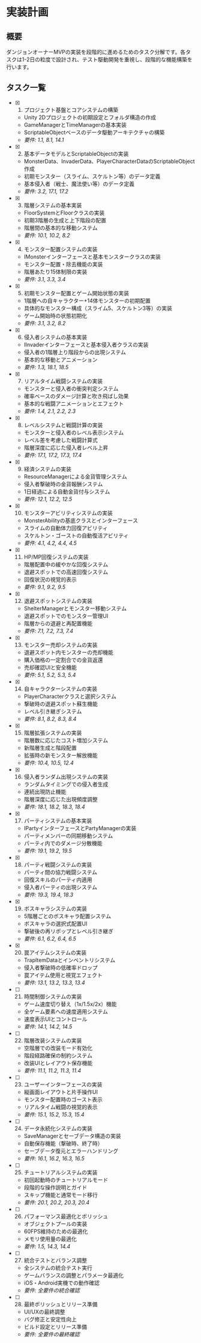 # 実装計画

## 概要

ダンジョンオーナーMVPの実装を段階的に進めるためのタスク分解です。各タスクは1-2日の粒度で設計され、テスト駆動開発を重視し、段階的な機能構築を行います。

## タスク一覧

- [x] 1. プロジェクト基盤とコアシステムの構築
  - Unity 2Dプロジェクトの初期設定とフォルダ構造の作成
  - GameManagerとTimeManagerの基本実装
  - ScriptableObjectベースのデータ駆動アーキテクチャの構築
  - _要件: 1.1, 8.1, 14.1_

- [x] 2. 基本データモデルとScriptableObjectの実装
  - MonsterData、InvaderData、PlayerCharacterDataのScriptableObject作成
  - 初期モンスター（スライム、スケルトン等）のデータ定義
  - 基本侵入者（戦士、魔法使い等）のデータ定義
  - _要件: 3.2, 17.1, 17.2_

- [x] 3. 階層システムの基本実装
  - FloorSystemとFloorクラスの実装
  - 初期3階層の生成と上下階段の配置
  - 階層間の基本的な移動システム
  - _要件: 10.1, 10.2, 8.2_

- [x] 4. モンスター配置システムの実装
  - IMonsterインターフェースと基本モンスタークラスの実装
  - モンスター配置・除去機能の実装
  - 階層あたり15体制限の実装
  - _要件: 3.1, 3.3, 3.4_

- [x] 5. 初期モンスター配置とゲーム開始状態の実装
  - 1階層への自キャラクター+14体モンスターの初期配置
  - 具体的なモンスター構成（スライム5、スケルトン3等）の実装
  - ゲーム開始時の状態初期化
  - _要件: 3.1, 3.2, 8.2_

- [x] 6. 侵入者システムの基本実装
  - IInvaderインターフェースと基本侵入者クラスの実装
  - 侵入者の1階層上り階段からの出現システム
  - 基本的な移動とアニメーション
  - _要件: 1.3, 18.1, 18.5_

- [x] 7. リアルタイム戦闘システムの実装
  - モンスターと侵入者の衝突判定システム
  - 確率ベースのダメージ計算と吹き飛ばし効果
  - 基本的な戦闘アニメーションとエフェクト
  - _要件: 1.4, 2.1, 2.2, 2.3_

- [x] 8. レベルシステムと戦闘計算の実装
  - モンスターと侵入者のレベル表示システム
  - レベル差を考慮した戦闘計算式
  - 階層深度に応じた侵入者レベル上昇
  - _要件: 17.1, 17.2, 17.3, 17.4_

- [x] 9. 経済システムの実装
  - ResourceManagerによる金貨管理システム
  - 侵入者撃破時の金貨報酬システム
  - 1日経過による自動金貨付与システム
  - _要件: 12.1, 12.2, 12.5_

- [x] 10. モンスターアビリティシステムの実装
  - MonsterAbilityの基底クラスとインターフェース
  - スライムの自動体力回復アビリティ
  - スケルトン・ゴーストの自動復活アビリティ
  - _要件: 4.1, 4.2, 4.4, 4.5_

- [x] 11. HP/MP回復システムの実装
  - 階層配置中の緩やかな回復システム
  - 退避スポットでの高速回復システム
  - 回復状況の視覚的表示
  - _要件: 9.1, 9.2, 9.5_

- [x] 12. 退避スポットシステムの実装
  - ShelterManagerとモンスター移動システム
  - 退避スポットでのモンスター管理UI
  - 階層からの退避と再配置機能
  - _要件: 7.1, 7.2, 7.3, 7.4_

- [x] 13. モンスター売却システムの実装
  - 退避スポット内モンスターの売却機能
  - 購入価格の一定割合での金貨返還
  - 売却確認UIと安全機能
  - _要件: 5.1, 5.2, 5.3, 5.4_

- [x] 14. 自キャラクターシステムの実装
  - PlayerCharacterクラスと選択システム
  - 撃破時の退避スポット蘇生機能
  - レベル引き継ぎシステム
  - _要件: 8.1, 8.2, 8.3, 8.4_

- [x] 15. 階層拡張システムの実装
  - 階層数に応じたコスト増加システム
  - 新階層生成と階段配置
  - 拡張時の新モンスター解放機能
  - _要件: 10.4, 10.5, 12.4_

- [x] 16. 侵入者ランダム出現システムの実装
  - ランダムタイミングでの侵入者生成
  - 連続出現防止機能
  - 階層深度に応じた出現頻度調整
  - _要件: 18.1, 18.2, 18.3, 18.4_

- [x] 17. パーティシステムの基本実装
  - IPartyインターフェースとPartyManagerの実装
  - パーティメンバーの同期移動システム
  - パーティ内でのダメージ分散機能
  - _要件: 19.1, 19.2, 19.5_

- [x] 18. パーティ戦闘システムの実装
  - パーティ間の協力戦闘システム
  - 回復スキルのパーティ内適用
  - 侵入者パーティの出現システム
  - _要件: 19.3, 19.4, 18.3_

- [x] 19. ボスキャラシステムの実装
  - 5階層ごとのボスキャラ配置システム
  - ボスキャラの選択式配置UI
  - 撃破後の再リポップとレベル引き継ぎ
  - _要件: 6.1, 6.2, 6.4, 6.5_

- [x] 20. 罠アイテムシステムの実装
  - TrapItemDataとインベントリシステム
  - 侵入者撃破時の低確率ドロップ
  - 罠アイテム使用と視覚エフェクト
  - _要件: 13.1, 13.2, 13.3, 13.4_

- [ ] 21. 時間制御システムの実装
  - ゲーム速度切り替え（1x/1.5x/2x）機能
  - 全ゲーム要素への速度適用システム
  - 速度表示UIとコントロール
  - _要件: 14.1, 14.2, 14.5_

- [ ] 22. 階層改装システムの実装
  - 空階層での改装モード有効化
  - 階段経路確保の制約システム
  - 改装UIとレイアウト保存機能
  - _要件: 11.1, 11.2, 11.3, 11.4_

- [ ] 23. ユーザーインターフェースの実装
  - 縦画面レイアウトと片手操作UI
  - モンスター配置時のゴースト表示
  - リアルタイム戦闘の視覚的表示
  - _要件: 15.1, 15.2, 15.3, 15.4_

- [ ] 24. データ永続化システムの実装
  - SaveManagerとセーブデータ構造の実装
  - 自動保存機能（撃破時、終了時）
  - セーブデータ復元とエラーハンドリング
  - _要件: 16.1, 16.2, 16.3, 16.5_

- [ ] 25. チュートリアルシステムの実装
  - 初回起動時のチュートリアルモード
  - 段階的な操作説明とガイド
  - スキップ機能と通常モード移行
  - _要件: 20.1, 20.2, 20.3, 20.4_

- [ ] 26. パフォーマンス最適化とポリッシュ
  - オブジェクトプールの実装
  - 60FPS維持のための最適化
  - メモリ使用量の最適化
  - _要件: 1.5, 14.3, 14.4_

- [ ] 27. 統合テストとバランス調整
  - 全システムの統合テスト実行
  - ゲームバランスの調整とパラメータ最適化
  - iOS・Android実機での動作確認
  - _要件: 全要件の統合確認_

- [ ] 28. 最終ポリッシュとリリース準備
  - UI/UXの最終調整
  - バグ修正と安定性向上
  - ビルド設定とリリース準備
  - _要件: 全要件の最終確認_